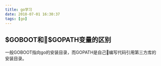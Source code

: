 ```yaml
---
title: go学习
date: 2018-07-01 16:30:37
tags: [go]
---
```


## $GOBOOT和$GOPATH变量的区别

一般GOBOOT指向go的安装目录，而GOPATH是自己编写代码引用第三方库的安装目录。
